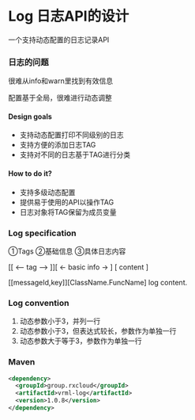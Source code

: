 # Log 日志API的设计

一个支持动态配置的日志记录API

### 日志的问题

很难从info和warn里找到有效信息

配置基于全局，很难进行动态调整

#### Design goals

* 支持动态配置打印不同级别的日志
* 支持方便的添加日志TAG
* 支持对不同的日志基于TAG进行分类

#### How to do it?

* 支持多级动态配置
* 提供易于使用的API以操作TAG
* 日志对象将TAG保留为成员变量

### Log specification

①Tags ②基础信息 ③具体日志内容
  
[[ <-- tag --> ]][ <- basic info -> ] [ content ]

[[messageId,key]][ClassName.FuncName] log content.

### Log convention 
  
1. 动态参数小于3，并列一行
2. 动态参数小于3，但表达式较长，参数作为单独一行
3. 动态参数大于等于3，参数作为单独一行

### Maven

```xml
<dependency>
  <groupId>group.rxcloud</groupId>
  <artifactId>vrml-log</artifactId>
  <version>1.0.8</version>
</dependency>
```